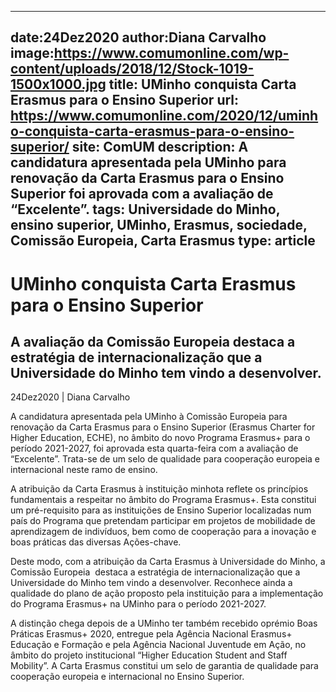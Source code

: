 
---
date:24Dez2020
author:Diana Carvalho
image:https://www.comumonline.com/wp-content/uploads/2018/12/Stock-1019-1500x1000.jpg
title: UMinho conquista Carta Erasmus para o Ensino Superior
url: https://www.comumonline.com/2020/12/uminho-conquista-carta-erasmus-para-o-ensino-superior/
site: ComUM
description: A candidatura apresentada pela UMinho para renovação da Carta Erasmus para o Ensino Superior foi aprovada com a avaliação de “Excelente”.
tags: Universidade do Minho, ensino superior, UMinho, Erasmus, sociedade, Comissão Europeia, Carta Erasmus
type: article
---


# UMinho conquista Carta Erasmus para o Ensino Superior

## A avaliação da Comissão Europeia destaca a estratégia de internacionalização que a Universidade do Minho tem vindo a desenvolver.

24Dez2020 | Diana Carvalho

A candidatura apresentada pela UMinho à Comissão Europeia para renovação da Carta Erasmus para o Ensino Superior (Erasmus Charter for Higher Education, ECHE), no âmbito do novo Programa Erasmus+ para o período 2021-2027, foi aprovada esta quarta-feira com a avaliação de “Excelente”. Trata-se de um selo de qualidade para cooperação europeia e internacional neste ramo de ensino.

A atribuição da Carta Erasmus à instituição minhota reflete os princípios fundamentais a respeitar no âmbito do Programa Erasmus+. Esta constitui um pré-requisito para as instituições de Ensino Superior localizadas num país do Programa que pretendam participar em projetos de mobilidade de aprendizagem de indivíduos, bem como de cooperação para a inovação e boas práticas das diversas Ações-chave.

Deste modo, com a atribuição da Carta Erasmus à Universidade do Minho, a Comissão Europeia  destaca a estratégia de internacionalização que a Universidade do Minho tem vindo a desenvolver. Reconhece ainda a qualidade do plano de ação proposto pela instituição para a implementação do Programa Erasmus+ na UMinho para o período 2021-2027.

A distinção chega depois de a UMinho ter também recebido oprémio Boas Práticas Erasmus+ 2020, entregue pela Agência Nacional Erasmus+ Educação e Formação e pela Agência Nacional Juventude em Ação, no âmbito do projeto institucional “Higher Education Student and Staff Mobility”. A Carta Erasmus constitui um selo de garantia de qualidade para cooperação europeia e internacional no Ensino Superior.


